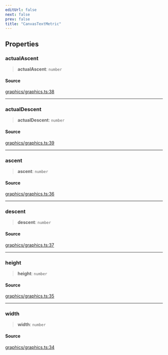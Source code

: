```yaml
---
editUrl: false
next: false
prev: false
title: "CanvasTextMetric"
---
```


## Properties

### actualAscent

> **actualAscent**: `number`

#### Source

[graphics/graphics.ts:38](https://github.com/dgmjs/dgmjs/blob/main/packages/core/src/graphics/graphics.ts#L38)

***

### actualDescent

> **actualDescent**: `number`

#### Source

[graphics/graphics.ts:39](https://github.com/dgmjs/dgmjs/blob/main/packages/core/src/graphics/graphics.ts#L39)

***

### ascent

> **ascent**: `number`

#### Source

[graphics/graphics.ts:36](https://github.com/dgmjs/dgmjs/blob/main/packages/core/src/graphics/graphics.ts#L36)

***

### descent

> **descent**: `number`

#### Source

[graphics/graphics.ts:37](https://github.com/dgmjs/dgmjs/blob/main/packages/core/src/graphics/graphics.ts#L37)

***

### height

> **height**: `number`

#### Source

[graphics/graphics.ts:35](https://github.com/dgmjs/dgmjs/blob/main/packages/core/src/graphics/graphics.ts#L35)

***

### width

> **width**: `number`

#### Source

[graphics/graphics.ts:34](https://github.com/dgmjs/dgmjs/blob/main/packages/core/src/graphics/graphics.ts#L34)
